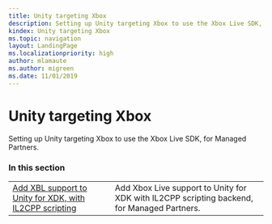 ```yaml
---
title: Unity targeting Xbox
description: Setting up Unity targeting Xbox to use the Xbox Live SDK, for Managed Partners.
kindex: Unity targeting Xbox
ms.topic: navigation
layout: LandingPage
ms.localizationpriority: high
author: mlamaute
ms.author: migreen
ms.date: 11/01/2019
---
```


# Unity targeting Xbox

Setting up Unity targeting Xbox to use the Xbox Live SDK, for Managed Partners.


### In this section

|     |     |
| --- | --- |
| [Add XBL support to Unity for XDK, with IL2CPP scripting](live-partner-unity-xdk-il2cpp.md) | Add Xbox Live support to Unity for XDK with IL2CPP scripting backend, for Managed Partners. |

<!-- 
standard template to fill-in to create the new official article: 
| [Setting up Unity targeting Xbox](unity-xbox-mp.md) | Setting up Unity targeting Xbox to use the Xbox Live SDK, for Managed Partners. |
-->
